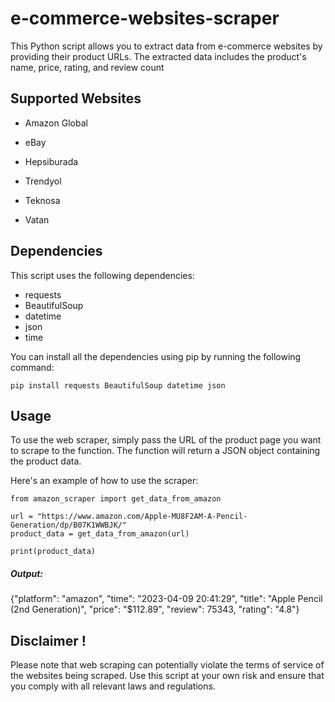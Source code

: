 # e-commerce-websites-scraper

This Python script allows you to extract data from e-commerce websites by providing their product URLs. The extracted data includes the product's name, price, rating, and review count 

## Supported Websites

- Amazon Global

- eBay

- Hepsiburada

- Trendyol

- Teknosa

- Vatan

## Dependencies

This script uses the following dependencies:

- requests
- BeautifulSoup
- datetime
- json
- time

You can install all the dependencies using pip by running the following command:

```
pip install requests BeautifulSoup datetime json
```

## Usage
To use the web scraper, simply pass the URL of the product page you want to scrape to the function. The function will return a JSON object containing the product data.

Here's an example of how to use the scraper:
```
from amazon_scraper import get_data_from_amazon

url = "https://www.amazon.com/Apple-MU8F2AM-A-Pencil-Generation/dp/B07K1WWBJK/"
product_data = get_data_from_amazon(url)

print(product_data)
```
##### Output:
{"platform": "amazon", "time": "2023-04-09 20:41:29", "title": "Apple Pencil (2nd Generation)", "price": "$112.89", "review": 75343, "rating": "4.8"}

## Disclaimer !
Please note that web scraping can potentially violate the terms of service of the websites being scraped. Use this script at your own risk and ensure that you comply with all relevant laws and regulations.
